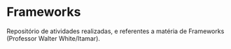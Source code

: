 # Frameworks
Repositório de atividades realizadas, e referentes a matéria de Frameworks (Professor Walter White/Itamar).
